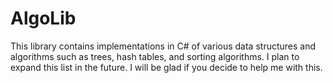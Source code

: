 # AlgoLib
This library contains implementations in C# of various data structures and algorithms such as trees, hash tables, and sorting algorithms.
I plan to expand this list in the future. I will be glad if you decide to help me with this.
